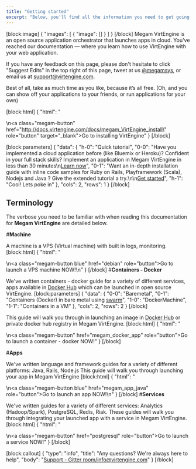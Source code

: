 ```yaml
---
title: "Getting started"
excerpt: "Below, you'll find all the information you need to get going with Megam VirtEngine"
---
```

[block:image]
{
  "images": [
    {
      "image": []
    }
  ]
}
[/block]
Megam VirtEngine is an open source application orchestrator that launches apps in cloud. You've reached our documentation — where you learn how to use VirtEngine with your web application.

If you have any feedback on this page, please don't hesitate to click "Suggest Edits" in the top right of this page, tweet at us [@megamsys](http://twitter.com/megamsys), or email us at [support@virtengine.com](mailto:support@virtengine.com).

Best of all, take as much time as you like, because it’s all free. (Oh, and you can show off your applications to your friends, or run applications for your own)


[block:html]
{
  "html": "<div></div>\n<a class=\"megam-button\" href=\"http://docs.virtengine.com/docs/megam_VirtEngine_install\" role=\"button\" target=\"_blank\">Go to installing VirtEngine</a><style></style>"
}
[/block]

[block:parameters]
{
  "data": {
    "h-0": "Quick tutorial",
    "0-0": "Have you implemented a cloud application before (like Bluemix or Heroku)? Confident in your full stack skills? Implement an application in Megam VirtEngine in less than 30 minutes\n[Learn now](doc:megam_quickly_torpedo)",
    "0-1": "Want an in-depth installation guide with inline code samples for Ruby on Rails, Playframework (Scala), Nodejs and Java ? Give the extended tutorial a try.\n\n[Get started](doc:megam_oja_install)",
    "h-1": "Cool! Lets poke in"
  },
  "cols": 2,
  "rows": 1
}
[/block]

## Terminology 

The verbose you need to be familiar with when reading this documentation for **Megam VirtEngine** are detailed below. 

#<b>Machine</b>

A machine is a VPS (Virtual machine) with built in logs, monitoring.
[block:html]
{
  "html": "<div></div>\n<a class=\"megam-button blue\" href=\"debian\" role=\"button\">Go to launch a VPS machine NOW!</a>\n<style>\n\n</style>"
}
[/block]
#<b>Containers -  Docker</b>

We've written containers - docker  guide for a variety of different services, apps available in  [Docker Hub](hub.docker.com)  which can be launched in open source VirtEngine. 
[block:parameters]
{
  "data": {
    "0-0": "Baremetal",
    "0-1": "Containers  (Docker) in bare metal using [swarm](doc:configuring_docker_cluster)",
    "1-0": "DockerMachine",
    "1-1": "Containers in a VM"
  },
  "cols": 2,
  "rows": 2
}
[/block]

This guide will walk you through in launching an image in [Docker Hub](hub.docker.com) or private docker hub registry in Megam VirtEngine.
[block:html]
{
  "html": "<div></div>\n<a class=\"megam-button\" href=\"megam_docker_app\" role=\"button\">Go to launch a container - docker NOW!</a><style></style>"
}
[/block]

#<b>Apps</b>

We've written language and framework guides for a variety of different platforms: Java, Rails, Node.js This guide will walk you through launching your app in Megam VirtEngine
[block:html]
{
  "html": "<div></div>\n<a class=\"megam-button blue\" href=\"megam_app_java\" role=\"button\">Go to launch an app NOW!</a>\n<style>\n\n</style>"
}
[/block]
#<b>Services</b>

We've written guides for a variety of different services: Analytics (Hadoop/Spark), PostgreSQL, Redis, Riak. These guides will walk you through integrating your launched app with a service in Megam VirtEngine.
[block:html]
{
  "html": "<div></div>\n<a class=\"megam-button\" href=\"postgresql\" role=\"button\">Go to launch a service NOW!</a><style></style>"
}
[/block]

[block:callout]
{
  "type": "info",
  "title": "Any questions? We're always here to help",
  "body": "[Support - Gitter room/info@virtengine.com](doc:contact-us)"
}
[/block]